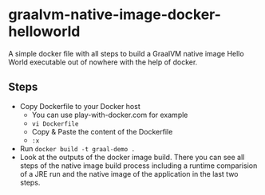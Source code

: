 # graalvm-native-image-docker-helloworld

A simple docker file with all steps to build a GraalVM native image Hello World executable out of nowhere with the help of docker.

## Steps

* Copy Dockerfile to your Docker host
  * You can use play-with-docker.com for example
  * `vi Dockerfile`
  * Copy & Paste the content of the Dockerfile
  * `:x`
* Run `docker build -t graal-demo .`
* Look at the outputs of the docker image build. There you can see all steps of the native image build process including a runtime comparision of a JRE run and the native image of the application in the last two steps.
